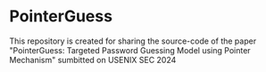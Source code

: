# PointerGuess
This repository is created for sharing the source-code of the paper "PointerGuess: Targeted Password Guessing Model using Pointer Mechanism" sumbitted on USENIX SEC 2024
